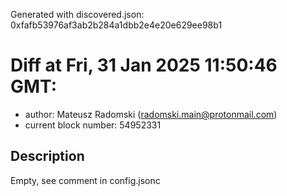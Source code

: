 Generated with discovered.json: 0xfafb53976af3ab2b284a1dbb2e4e20e629ee98b1

# Diff at Fri, 31 Jan 2025 11:50:46 GMT:

- author: Mateusz Radomski (<radomski.main@protonmail.com>)
- current block number: 54952331

## Description

Empty, see comment in config.jsonc
